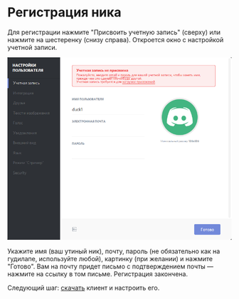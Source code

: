 # Регистрация ника

Для регистрации нажмите "Присвоить учетную запись" (сверху) или нажмите на шестеренку (снизу справа). Откроется окно с настройкой учетной записи.

![](2016-06-12_210903_cr.png)

Укажите имя (ваш утиный ник), почту, пароль (не обязательно как на гудилапе, используйте любой), картинку (при желании) и нажмите "Готово". Вам на почту придет письмо с подтверждением почты — нажмите на ссылку в том письме. Регистрация закончена.

Следующий шаг: <a href="https://discordapp.com/download" target="_blank">скачать</a> клиент и настроить его.